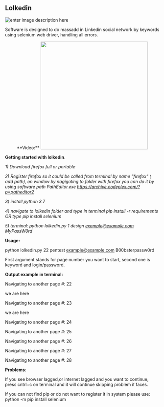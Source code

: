 

## Lolkedin

![enter image description here](https://image.ibb.co/dzKh9p/lolkedin.png)

Software is designed to do massadd in Linkedin social network by keywords using selenium web driver, handling all errors.

<p align="center">
 **Video:**
 <a href=https://streamable.com/zmy5q> <img src="https://preview.ibb.co/nGWhaU/videos.png" width="350"/> </a>
</p>


**Getting started with lolkedin.**

*1) Download firefox full or portable*

*2) Register firefox so it could be called from terminal by name "firefox" ( add path), on window by nagigating to folder with firefox
you can do it by using software path PathEditor.exe https://archive.codeplex.com/?p=patheditor2*

*3) install python 3.7*

*4) navigate to lolkedin folder and type in terminal pip install -r requirements OR type pip install selenium*

*5) terminal: python lolkedin.py 1 design example@example.com MyPassW0rd*


**Usage:**

python lolkedin.py 22 pentest example@example.com B00bsterpassw0rd
 
First argument stands for page number you want to start, second one is keyword and login/password.



**Output example in terminal:**

Navigating to another page #: 22 

we are here 

Navigating to another page #: 23 

we are here 

Navigating to another page #: 24 

Navigating to another page #: 25 

Navigating to another page #: 26 

Navigating to another page #: 27 

Navigating to another page #: 28 


**Problems**:

If you see browser lagged,or internet lagged and you want to continue, press cntrl+c on terminal and it will continue skipping problem it faces.

If you can not find pip or do not want to register it in system please use: python -m pip install selenium

